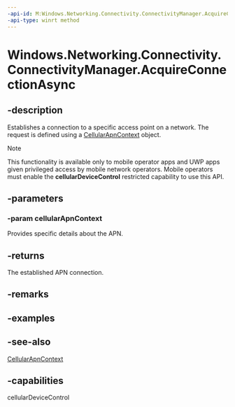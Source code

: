 ```yaml
---
-api-id: M:Windows.Networking.Connectivity.ConnectivityManager.AcquireConnectionAsync(Windows.Networking.Connectivity.CellularApnContext)
-api-type: winrt method
---
```


<!-- Method syntax
public Windows.Foundation.IAsyncOperation<Windows.Networking.Connectivity.ConnectionSession> AcquireConnectionAsync(Windows.Networking.Connectivity.CellularApnContext cellularApnContext)
-->

# Windows.Networking.Connectivity.ConnectivityManager.AcquireConnectionAsync

## -description
Establishes a connection to a specific access point on a network. The request is defined using a [CellularApnContext](cellularapncontext.md) object.

> [!NOTE]
> This functionality is available only to mobile operator apps and UWP apps given privileged access by mobile network operators. Mobile operators must enable the **cellularDeviceControl** restricted capability to use this API. 

## -parameters
### -param cellularApnContext
Provides specific details about the APN.

## -returns
The established APN connection.

## -remarks

## -examples

## -see-also
[CellularApnContext](cellularapncontext.md)

## -capabilities
cellularDeviceControl
